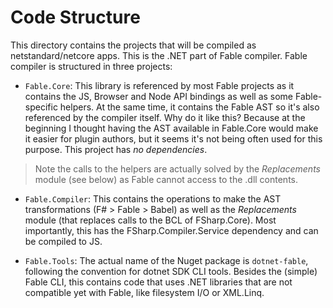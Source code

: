 # Code Structure

This directory contains the projects that will be compiled as netstandard/netcore apps. This is the .NET part of Fable compiler. Fable compiler is structured in three projects:

- `Fable.Core`: This library is referenced by most Fable projects as it contains the JS, Browser and Node API bindings as well as some Fable-specific helpers. At the same time, it contains the Fable AST so it's also referenced by the compiler itself. Why do it like this? Because at the beginning I thought having the AST available in Fable.Core would make it easier for plugin authors, but it seems it's not being often used for this purpose. This project has _no dependencies_.
> Note the calls to the helpers are actually solved by the _Replacements_ module (see below) as Fable cannot access to the .dll contents.

- `Fable.Compiler`: This contains the operations to make the AST transformations (F# > Fable > Babel) as well as the _Replacements_ module (that replaces calls to the BCL of FSharp.Core). Most importantly, this has the FSharp.Compiler.Service dependency and can be compiled to JS.

- `Fable.Tools`: The actual name of the Nuget package is `dotnet-fable`, following the convention for dotnet SDK CLI tools. Besides the (simple) Fable CLI, this contains code that uses .NET libraries that are not compatible yet with Fable, like filesystem I/O or XML.Linq.
